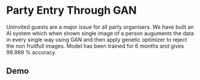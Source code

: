 # Party Entry Through GAN

Uninvited guests are a major issue for all party organisers. We have built an AI system which when shown single image of a person auguments the data in every single way using GAN and then apply genetic optimizer to reject the non fruitfull images. Model has been trained for 6 months and gives 99.989 % accuracy.


## Demo

